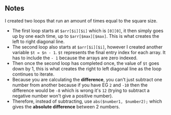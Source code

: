 ## Notes
I created two loops that run an amount of times equal to the square size.
- The first loop starts at `$arr[$i][$i]` which is `[0][0]`, it then simply goes up by one each time, up to `$arr[$max][$max]`. This is what creates the left to right diagonal line.
- The second loop also starts at `$arr[$i][$i]`, however I created another variable `$t = $n - 1`. `$t` represents the final entry index for each array. It has to include the `- 1` because the arrays are zero indexed.
- Then once the second loop has completed once, the value of `$t` goes down by 1, this is what creates the right to left diagonal line as the loop continues to iterate.
- Because you are calculating the **difference**, you can't just subtract one number from another because if you have EG `2` and `-10` then the difference would be `-8` which is wrong it's `12` (trying to subtract a negative number won't give a positive number).
- Therefore, instead of subtracting, use `abs($number1, $number2);` which gives the **absolute difference** between 2 numbers.